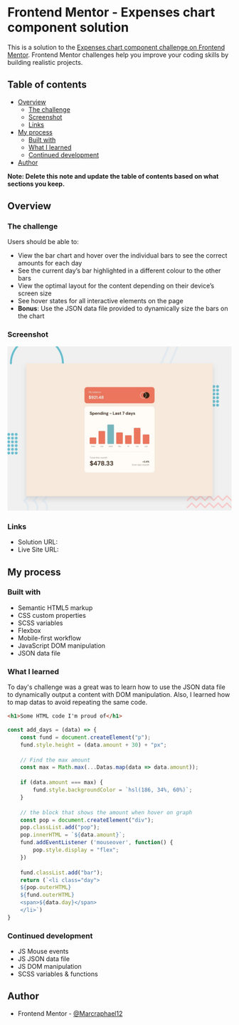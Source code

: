 # Frontend Mentor - Expenses chart component solution

This is a solution to the [Expenses chart component challenge on Frontend Mentor](https://www.frontendmentor.io/challenges/expenses-chart-component-e7yJBUdjwt). Frontend Mentor challenges help you improve your coding skills by building realistic projects. 

## Table of contents

- [Overview](#overview)
  - [The challenge](#the-challenge)
  - [Screenshot](#screenshot)
  - [Links](#links)
- [My process](#my-process)
  - [Built with](#built-with)
  - [What I learned](#what-i-learned)
  - [Continued development](#continued-development)
- [Author](#author)

**Note: Delete this note and update the table of contents based on what sections you keep.**

## Overview

### The challenge

Users should be able to:

- View the bar chart and hover over the individual bars to see the correct amounts for each day
- See the current day’s bar highlighted in a different colour to the other bars
- View the optimal layout for the content depending on their device’s screen size
- See hover states for all interactive elements on the page
- **Bonus**: Use the JSON data file provided to dynamically size the bars on the chart

### Screenshot

![Design preview for the Expenses chart component coding challenge](./design/desktop-preview.jpg)

### Links

- Solution URL: [](https://your-solution-url.com)
- Live Site URL: []( https://marcraphael12.github.io/expenses-chart-component-main/)

## My process

### Built with

- Semantic HTML5 markup
- CSS custom properties
- SCSS variables
- Flexbox
- Mobile-first workflow
- JavaScript DOM manipulation
- JSON data file

### What I learned

To day's challenge was a great was to learn how to use the JSON data file to dynamically output a content with DOM manipulation. Also, I learned how to map datas to avoid repeating the same code.

```html
<h1>Some HTML code I'm proud of</h1>
```
```js
const add_days = (data) => {
	const fund = document.createElement("p");
	fund.style.height = (data.amount + 30) + "px";

	// Find the max amount
	const max = Math.max(...Datas.map(data => data.amount));

	if (data.amount === max) {
		fund.style.backgroundColor = `hsl(186, 34%, 60%)`;
	}

	// the block that shows the amount when hover on graph
	const pop = document.createElement("div");
	pop.classList.add("pop");
	pop.innerHTML = `${data.amount}`;
 	fund.addEventListener ('mouseover', function() {
		pop.style.display = "flex";
	})

	fund.classList.add("bar");
	return (`<li class="day">
	${pop.outerHTML}
	${fund.outerHTML}
	<span>${data.day}</span>
	</li>`)
}

```

### Continued development
- JS Mouse events
- JS JSON data file
- JS DOM manipulation
- SCSS variables & functions

## Author
- Frontend Mentor - [@Marcraphael12](https://www.frontendmentor.io/profile/Marcraphael12)